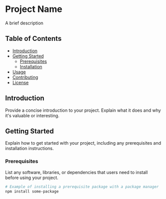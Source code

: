 # Project Name

A brief description

## Table of Contents

- [Introduction](#introduction)
- [Getting Started](#getting-started)
  - [Prerequisites](#prerequisites)
  - [Installation](#installation)
- [Usage](#usage)
- [Contributing](#contributing)
- [License](#license)

## Introduction

Provide a concise introduction to your project. Explain what it does and why it's valuable or interesting.


## Getting Started

Explain how to get started with your project, including any prerequisites and installation instructions.

### Prerequisites

List any software, libraries, or dependencies that users need to install before using your project.

```bash
# Example of installing a prerequisite package with a package manager
npm install some-package

